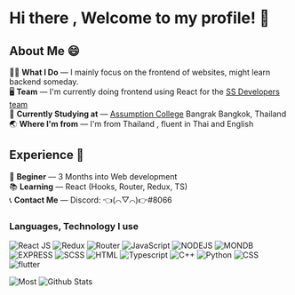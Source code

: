 # Hi there , Welcome to my profile! 👋 </br>
## About Me 😄 </br>
🧑‍💻 **What I Do** &mdash; I mainly focus on the frontend of websites, might learn backend someday. </br>
🖥️ **Team** &mdash; I'm currently doing frontend using React for the [SS Developers team](https://ssdevelopers.xyz/) </br> 
📖 **Currently Studying at** &mdash; [Assumption College](https://www.assumption.ac.th/) Bangrak Bangkok, Thailand </br>
🌏 **Where I'm from** &mdash; I'm from Thailand , fluent in Thai and English </br>
<!-- 🌐 My Website -- This is still in development but [here is it anyways!](https://ssdevelopers.xyz/Jirat_Chutrakul/) -->
## Experience 💼 </br>
🌱 **Beginer** &mdash; 3 Months into Web development </br>
📚 **Learning** &mdash; React (Hooks, Router, Redux, TS) </br>
📞 **Contact Me** &mdash; Discord: 👈(⌒▽⌒)👉#8066 </br>

### Languages, Technology I use
![React JS](https://img.shields.io/badge/React-20232A?style=for-the-badge&logo=react&logoColor=61DAFB) ![Redux](https://img.shields.io/badge/Redux-593D88?style=for-the-badge&logo=redux&logoColor=white) ![Router](https://img.shields.io/badge/React_Router-CA4245?style=for-the-badge&logo=react-router&logoColor=white) ![JavaScript](https://img.shields.io/badge/JavaScript-F7DF1E?style=for-the-badge&logo=javascript&logoColor=black) ![NODEJS](https://img.shields.io/badge/Node.js-43853D?style=for-the-badge&logo=node.js&logoColor=white) ![MONDB](https://img.shields.io/badge/MongoDB-4EA94B?style=for-the-badge&logo=mongodb&logoColor=white) ![EXPRESS](https://img.shields.io/badge/Express.js-404D59?style=for-the-badge)  ![SCSS](https://img.shields.io/badge/Sass-ff17fb?style=for-the-badge&logo=sass&logoColor=white) ![HTML](https://img.shields.io/badge/HTML5-E34F26?style=for-the-badge&logo=html5&logoColor=white)  ![Typescript](https://img.shields.io/badge/TypeScript-007ACC?style=for-the-badge&logo=typescript&logoColor=white) ![C++](https://img.shields.io/badge/C%2B%2B-00599C?style=for-the-badge&logo=c%2B%2B&logoColor=white) ![Python](https://img.shields.io/badge/Python-3776AB?style=for-the-badge&logo=python&logoColor=white) ![CSS](https://img.shields.io/badge/CSS-264DE4?style=for-the-badge&logo=css3&logoColor=white) ![flutter](https://img.shields.io/badge/Flutter-02569B?style=for-the-badge&logo=flutter&logoColor=white) </br>


![Most](https://github-readme-stats.vercel.app/api/top-langs/?username=jiraties&theme=radical)
![Github Stats](https://github-readme-stats.vercel.app/api?username=jiraties&show_icons=true&theme=radical)

<!--
**Jiraties/Jiraties** is a ✨ _special_ ✨ repository because its `README.md` (this file) appears on your GitHub profile.

Here are some ideas to get you started:

- 🔭 I’m currently working on ...
- 🌱 I’m currently learning ...
- 👯 I’m looking to collaborate on ...
- 🤔 I’m looking for help with ...
- 💬 Ask me about ...
- 📫 How to reach me: ...
- 😄 Pronouns: ...
- ⚡ Fun fact: ...
-->
